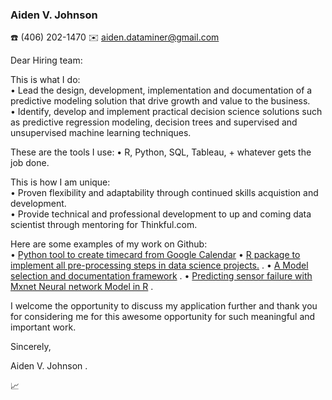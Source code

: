 
### Aiden V. Johnson
:telephone: (406) 202-1470 :envelope: aiden.dataminer@gmail.com

Dear Hiring team:

This is what I do:  
• Lead the design, development, implementation and documentation of a predictive modeling solution that drive growth and value to the business.  
• Identify, develop and implement practical decision science solutions such as predictive regression modeling, decision trees and supervised and unsupervised machine learning techniques.  

These are the tools I use: 
• R, Python, SQL, Tableau, + whatever gets the job done.  

This is how I am unique:  
• Proven flexibility and adaptability through continued skills acquistion and development.   
• Provide technical and professional development to up and coming data scientist through mentoring for Thinkful.com.  

Here are some examples of my work on Github:  
• [Python tool to create timecard from Google Calendar](https://github.com/AVJdataminer/Gtools) 
• [R package to implement all pre-processing steps in data science projects.](https://github.com/AVJdataminer/Squeaky) . 
• [A Model selection and documentation framework](https://github.com/AVJdataminer/Model_Selection_Doc) . 
• [Predicting sensor failure with Mxnet Neural network Model in R](https://github.com/AVJdataminer) . 

I welcome the opportunity to discuss my application further and thank you for considering me for this awesome opportunity for such meaningful and important work.  

Sincerely,  


Aiden V. Johnson . 

:chart_with_upwards_trend:
